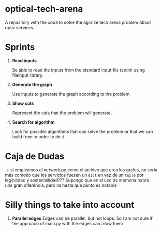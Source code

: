# optical-tech-arena

A repository with the code to solve the agorize tech arena problem about optic services.

# **Sprints**

1.  **Read inputs**

    Be able to read the inputs from the standard input file (stdin) using fileinput library.

2. **Generate the graph**

    Use inputs to generate the graph according to the problem.

3. **Show cuts**

    Represent the cuts that the problem will generate.

4. **Search for algorithm**

    Look for possible algorithms that can solve the problem or that we can build from in order to do it.

# **Caja de Dudas**

-> si empleamos el network.py como el archivo que crea los grafos, no sería más comodo que los servicios fuesen un `dict` en vez de un `tuple` por legibilidad y sostenibilidad??? Supongo que en el uso de memoría habrá una gran diferencia, pero ns hasta que punto es notable

# **Silly things to take into account**

1. **Parallel edges**
   Edges can be parallel, but not loops. So I am not sure if the approach of main.py with the edges can allow them
